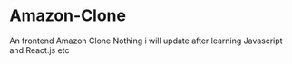 # Amazon-Clone
An frontend Amazon Clone Nothing i will update after learning Javascript and React.js etc
